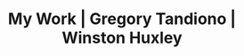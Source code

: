 ---
title: My Work | Gregory Tandiono | Winston Huxley
template: work.jade
description: Gregory Tandiono's Work
keywords: "Gregory Tandiono, Web Developer, Web Designer, Node Developer, Ruby Developer, Ruby on Rails Developer, PHP Developer."
---